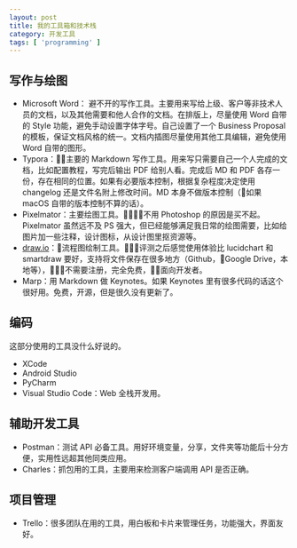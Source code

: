 ```yaml
---
layout: post
title: 我的工具箱和技术栈
category: 开发工具
tags: [ 'programming' ]
---
```


## 写作与绘图

- Microsoft Word： 避不开的写作工具。主要用来写给上级、客户等非技术人员的文档，以及其他需要和他人合作的文档。在排版上，尽量使用 Word 自带的 Style 功能，避免手动设置字体字号。自己设置了一个 Business Proposal 的模板，保证文档风格的统一。文档内插图尽量使用其他工具编辑，避免使用 Word 自带的图形。
- Typora：主要的 Markdown 写作工具。用来写只需要自己一个人完成的文档，比如配置教程，写完后输出 PDF 给别人看。完成后 MD 和 PDF 各存一份，存在相同的位置。如果有必要版本控制，根据复杂程度决定使用 changelog 还是文件名附上修改时间。MD 本身不做版本控制（如果 macOS 自带的版本控制不算的话）。
- Pixelmator：主要绘图工具。不用 Photoshop 的原因是买不起。Pixelmator 虽然远不及 PS 强大，但已经能够满足我日常的绘图需要，比如给图片加一些注释，设计图标，从设计图里抠资源等。
- [draw.io](https://www.draw.io/)：流程图绘制工具。评测之后感觉使用体验比 lucidchart 和 smartdraw 要好，支持将文件保存在很多地方（Github，Google Drive，本地等），不需要注册，完全免费，面向开发者。
- Marp：用 Markdown 做 Keynotes。如果 Keynotes 里有很多代码的话这个很好用。免费，开源，但是很久没有更新了。

## 编码

这部分使用的工具没什么好说的。

- XCode
- Android Studio
- PyCharm
- Visual Studio Code：Web 全栈开发用。

## 辅助开发工具

- Postman：测试 API 必备工具。用好环境变量，分享，文件夹等功能后十分方便，实用性远超其他同类应用。
- Charles：抓包用的工具，主要用来检测客户端调用 API 是否正确。

## 项目管理

- Trello：很多团队在用的工具，用白板和卡片来管理任务，功能强大，界面友好。
